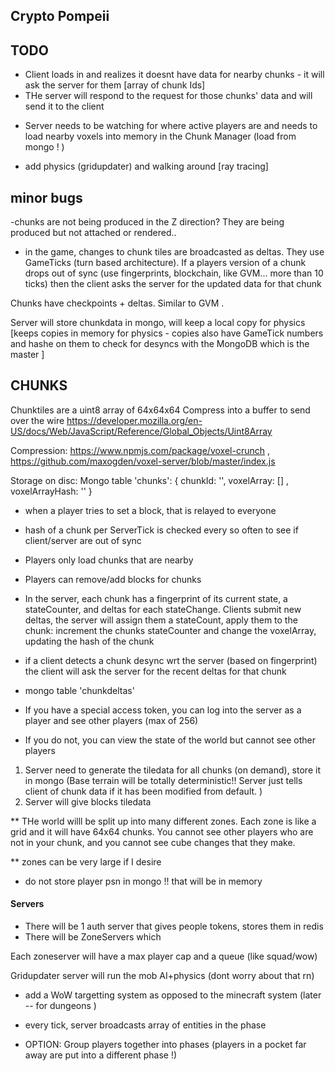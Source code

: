 ## Crypto Pompeii 
 


## TODO
 
 - Client loads in and realizes it doesnt have data for nearby chunks - it will ask the server for them [array of chunk Ids]
- THe server will respond to the request for those chunks' data and will send it to the client 



* Server needs to be watching for where active players are and needs to  load nearby voxels into  memory in the Chunk Manager (load from mongo ! )



- add physics (gridupdater) and walking around [ray tracing]

  
  

## minor bugs 
-chunks are not being produced in the Z direction?  They are being produced but not attached or rendered.. 


 

  
- in the game, changes to chunk tiles are broadcasted as deltas.  They use GameTicks (turn based architecture).   If a players version of a chunk drops out of sync (use fingerprints, blockchain, like GVM... more than 10 ticks) then the client asks the server for the updated data for that chunk 

Chunks have checkpoints + deltas. Similar to GVM . 

Server will store chunkdata in mongo, will keep a local copy for physics  [keeps copies in memory for physics - copies also have GameTick numbers and hashe on them to check for desyncs with the MongoDB which is the master ]


## CHUNKS
Chunktiles are a uint8 array of 64x64x64 
Compress into a buffer to send over the wire https://developer.mozilla.org/en-US/docs/Web/JavaScript/Reference/Global_Objects/Uint8Array 

Compression: https://www.npmjs.com/package/voxel-crunch , https://github.com/maxogden/voxel-server/blob/master/index.js

Storage on disc:   Mongo table 'chunks': { chunkId: '', voxelArray: [] , voxelArrayHash: '' }   



* when a player tries to set a block, that is relayed to everyone 
* hash of a chunk per ServerTick is checked every so often to see if client/server are out of sync 


* Players only load chunks that are nearby 
* Players can remove/add blocks for chunks 




* In the server, each chunk has a fingerprint of its current state,  a stateCounter, and deltas for each stateChange.   Clients submit new deltas, the server will assign them a stateCount, apply them to the chunk: increment the chunks stateCounter and change the voxelArray, updating the hash of the chunk 
* if a client detects a chunk desync wrt the server (based on fingerprint) the client will ask the server for the recent deltas for that chunk   

* mongo table 'chunkdeltas' 



* If you have a special access token, you can log into the server as a player and see other players (max of 256) 

* If you do not, you can view the state of the world but cannot see other players 






1. Server need to generate the tiledata for all chunks (on demand), store it in mongo   (Base terrain will be totally deterministic!! Server just tells client of chunk data if it has been modified from default.  )
2. Server will give blocks tiledata 



** THe world willl be split up into many different zones.  Each zone is like a grid and it will have 64x64 chunks.  You cannot see other players who are not in your chunk, and you cannot see cube changes that they make.   

** zones can be very large if I desire 

* do not store player psn in mongo !! that will be in memory 


#### Servers 
- There will be 1 auth server that gives people tokens, stores them in redis
- There will be ZoneServers which 

Each zoneserver will have a max player cap and a queue (like squad/wow) 

Gridupdater server will run the mob AI+physics (dont worry about that rn) 

* add a WoW targetting system as opposed to the minecraft system (later -- for dungeons ) 


* every tick, server broadcasts array of entities in the phase


* OPTION: Group players together into phases  (players in a pocket far away are put into a different phase !)
